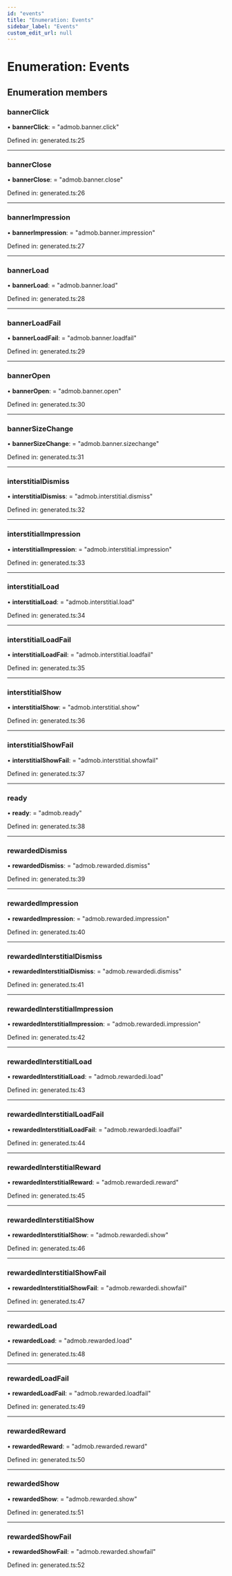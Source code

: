 ```yaml
---
id: "events"
title: "Enumeration: Events"
sidebar_label: "Events"
custom_edit_url: null
---
```


# Enumeration: Events

## Enumeration members

### bannerClick

• **bannerClick**: = "admob.banner.click"

Defined in: generated.ts:25

___

### bannerClose

• **bannerClose**: = "admob.banner.close"

Defined in: generated.ts:26

___

### bannerImpression

• **bannerImpression**: = "admob.banner.impression"

Defined in: generated.ts:27

___

### bannerLoad

• **bannerLoad**: = "admob.banner.load"

Defined in: generated.ts:28

___

### bannerLoadFail

• **bannerLoadFail**: = "admob.banner.loadfail"

Defined in: generated.ts:29

___

### bannerOpen

• **bannerOpen**: = "admob.banner.open"

Defined in: generated.ts:30

___

### bannerSizeChange

• **bannerSizeChange**: = "admob.banner.sizechange"

Defined in: generated.ts:31

___

### interstitialDismiss

• **interstitialDismiss**: = "admob.interstitial.dismiss"

Defined in: generated.ts:32

___

### interstitialImpression

• **interstitialImpression**: = "admob.interstitial.impression"

Defined in: generated.ts:33

___

### interstitialLoad

• **interstitialLoad**: = "admob.interstitial.load"

Defined in: generated.ts:34

___

### interstitialLoadFail

• **interstitialLoadFail**: = "admob.interstitial.loadfail"

Defined in: generated.ts:35

___

### interstitialShow

• **interstitialShow**: = "admob.interstitial.show"

Defined in: generated.ts:36

___

### interstitialShowFail

• **interstitialShowFail**: = "admob.interstitial.showfail"

Defined in: generated.ts:37

___

### ready

• **ready**: = "admob.ready"

Defined in: generated.ts:38

___

### rewardedDismiss

• **rewardedDismiss**: = "admob.rewarded.dismiss"

Defined in: generated.ts:39

___

### rewardedImpression

• **rewardedImpression**: = "admob.rewarded.impression"

Defined in: generated.ts:40

___

### rewardedInterstitialDismiss

• **rewardedInterstitialDismiss**: = "admob.rewardedi.dismiss"

Defined in: generated.ts:41

___

### rewardedInterstitialImpression

• **rewardedInterstitialImpression**: = "admob.rewardedi.impression"

Defined in: generated.ts:42

___

### rewardedInterstitialLoad

• **rewardedInterstitialLoad**: = "admob.rewardedi.load"

Defined in: generated.ts:43

___

### rewardedInterstitialLoadFail

• **rewardedInterstitialLoadFail**: = "admob.rewardedi.loadfail"

Defined in: generated.ts:44

___

### rewardedInterstitialReward

• **rewardedInterstitialReward**: = "admob.rewardedi.reward"

Defined in: generated.ts:45

___

### rewardedInterstitialShow

• **rewardedInterstitialShow**: = "admob.rewardedi.show"

Defined in: generated.ts:46

___

### rewardedInterstitialShowFail

• **rewardedInterstitialShowFail**: = "admob.rewardedi.showfail"

Defined in: generated.ts:47

___

### rewardedLoad

• **rewardedLoad**: = "admob.rewarded.load"

Defined in: generated.ts:48

___

### rewardedLoadFail

• **rewardedLoadFail**: = "admob.rewarded.loadfail"

Defined in: generated.ts:49

___

### rewardedReward

• **rewardedReward**: = "admob.rewarded.reward"

Defined in: generated.ts:50

___

### rewardedShow

• **rewardedShow**: = "admob.rewarded.show"

Defined in: generated.ts:51

___

### rewardedShowFail

• **rewardedShowFail**: = "admob.rewarded.showfail"

Defined in: generated.ts:52
